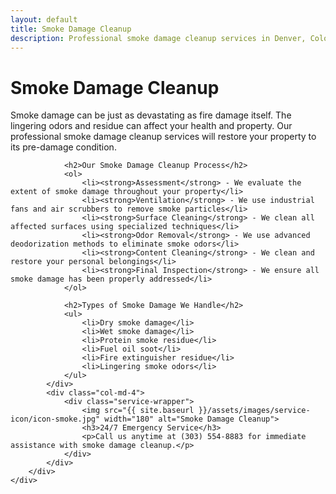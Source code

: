 ```yaml
---
layout: default
title: Smoke Damage Cleanup
description: Professional smoke damage cleanup services in Denver, Colorado. We remove smoke odors and restore your property after fire damage.
---
```


<div class="section">
    <div class="container">
        <div class="row">
            <div class="col-md-8">
                <h1>Smoke Damage Cleanup</h1>
                <p>Smoke damage can be just as devastating as fire damage itself. The lingering odors and residue can affect your health and property. Our professional smoke damage cleanup services will restore your property to its pre-damage condition.</p>
                
                <h2>Our Smoke Damage Cleanup Process</h2>
                <ol>
                    <li><strong>Assessment</strong> - We evaluate the extent of smoke damage throughout your property</li>
                    <li><strong>Ventilation</strong> - We use industrial fans and air scrubbers to remove smoke particles</li>
                    <li><strong>Surface Cleaning</strong> - We clean all affected surfaces using specialized techniques</li>
                    <li><strong>Odor Removal</strong> - We use advanced deodorization methods to eliminate smoke odors</li>
                    <li><strong>Content Cleaning</strong> - We clean and restore your personal belongings</li>
                    <li><strong>Final Inspection</strong> - We ensure all smoke damage has been properly addressed</li>
                </ol>

                <h2>Types of Smoke Damage We Handle</h2>
                <ul>
                    <li>Dry smoke damage</li>
                    <li>Wet smoke damage</li>
                    <li>Protein smoke residue</li>
                    <li>Fuel oil soot</li>
                    <li>Fire extinguisher residue</li>
                    <li>Lingering smoke odors</li>
                </ul>
            </div>
            <div class="col-md-4">
                <div class="service-wrapper">
                    <img src="{{ site.baseurl }}/assets/images/service-icon/icon-smoke.jpg" width="180" alt="Smoke Damage Cleanup">
                    <h3>24/7 Emergency Service</h3>
                    <p>Call us anytime at (303) 554-8883 for immediate assistance with smoke damage cleanup.</p>
                </div>
            </div>
        </div>
    </div>
</div> 